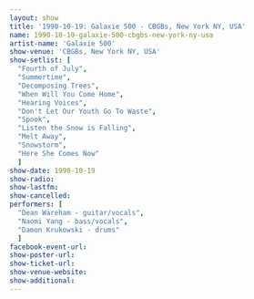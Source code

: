 ```yaml
---
layout: show
title: '1990-10-19: Galaxie 500 - CBGBs, New York NY, USA'
name: 1990-10-19-galaxie-500-cbgbs-new-york-ny-usa
artist-name: 'Galaxie 500'
show-venue: 'CBGBs, New York NY, USA'
show-setlist: [
  "Fourth of July",
  "Summertime",
  "Decomposing Trees",
  "When Will You Come Home",
  "Hearing Voices",
  "Don't Let Our Youth Go To Waste",
  "Spook",
  "Listen the Snow is Falling",
  "Melt Away",
  "Snowstorm",
  "Here She Comes Now"
  ]
show-date: 1990-10-19
show-radio: 
show-lastfm: 
show-cancelled: 
performers: [
  "Dean Wareham - guitar/vocals",
  "Naomi Yang - bass/vocals",
  "Damon Krukowski - drums"
  ]
facebook-event-url: 
show-poster-url: 
show-ticket-url: 
show-venue-website: 
show-additional: 
---
```


